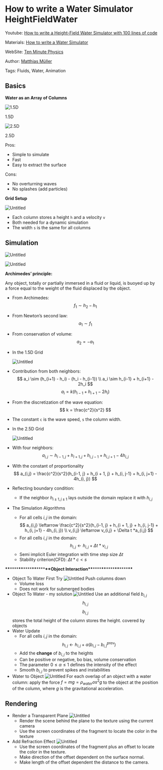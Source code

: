 # How to write a Water Simulator HeightFieldWater

Youtube: [How to write a Height-Field Water Simulator with 100 lines of code](https://www.youtube.com/watch?v=hswBi5wcqAA)

Materials: [How to write a Water Simulator](https://matthias-research.github.io/pages/tenMinutePhysics/20-heightFieldWater.pdf)

WebSite: [Ten Minute Physics](https://matthias-research.github.io/pages/tenMinutePhysics/index.html)

Author: [Matthias Müller](https://matthias-research.github.io/pages/index.html)

Tags: Fluids, Water, Animation

## Basics

**Water as an Array of Columns**

![1.5D](./images/Untitled.png)

1.5D

![2.5D](./images/Untitled%201.png)

2.5D

Pros:

- Simple to simulate
- Fast
- Easy to extract the surface

Cons:

- No overturning waves
- No splashes (add particles)

**Grid Setup**

![Untitled](./images/Untitled%202.png)

- Each column stores a height `h` and a velocity `v`
- Both needed for a dynamic simulation
- The width `s` is the same for all columns

## Simulation

![Untitled](./images/Untitled%203.png)

![Untitled](./images/Untitled%204.png)

**Archimedes’ principle:**

Any object, totally or partially immersed in a fluid or liquid, is buoyed up by a force equal to the weight of the fluid displaced by the object.

- From Archimedes:
  $$
  f_1 \sim h_2 - h_1
  $$
- From Newton’s second law:
  $$
  a_1 \sim f_1
  $$
- From conservation of volume:
  $$
  a_2 = -a_1
  $$
- In the 1.5D Grid

  ![Untitled](./images/Untitled%205.png)

- Contribution from both neighbors:
  $$
  a_i \sim (h_{i+1} - h_i) - (h_i - h_{i-1}) \\
  a_i \sim h_{i-1} + h_{i+1} - 2h_i
  $$
  $$
  a_i = k(h_{i-1} + h_{i+1}-2h_i)
  $$
- From the discretization of the wave equation:
  $$
  k = \frac{c^2}{s^2}
  $$
- The constant `c` is the wave speed, `s` the column width.

- In the 2.5D Grid

  ![Untitled](./images/Untitled%206.png)

- With four neighbors:
  $$
  a_{i,j} \sim h_{i-1, j} + h_{i + 1, j} + h_{i, j-1} + h_{i, j+1} - 4h_{i, j}
  $$
- With the constant of proportionality
  $$
  a_{i,j} = \frac{c^2}{s^2}(h_{i-1, j} + h_{i + 1, j} + h_{i, j-1} + h_{i, j+1} - 4h_{i, j})
  $$
- Reflecting boundary condition:
  - If the neighbor $h_{i\pm 1, j\pm1}$ lays outside the domain replace it with $h_{i,j}$
- The Simulation Algorithms
  - For all cells $i,j$ in the domain:
    $$
    a_{i,j} \leftarrow \frac{c^2}{s^2}(h_{i-1, j} + h_{i + 1, j} + h_{i, j-1} + h_{i, j+1} - 4h_{i, j}) \\
    v_{i,j} \leftarrow v_{i,j} + \Delta t *a_{i,j}
    $$
  - For all cells $i,j$ in the domain:
    $$
    h_{i,j} \leftarrow h_{i,j} + \Delta t *v_{i,j}
    $$
  - Semi implicit Euler integration with time step size $\Delta t$
  - Stability criterion(CFD): $\Delta t * c < s$

**\*\***\*\*\*\***\*\***\*\*\*\***\*\***\*\*\*\***\*\***Object Interaction**\*\***\*\*\*\***\*\***\*\*\*\***\*\***\*\*\*\***\*\***

- Object To Water First Try
  ![Untitled](./images/Untitled%207.png)
  Push columns down
  - Volume loss
  - Does not work for submerged bodies
- Object To Water - my solution
  ![Untitled](./images/Untitled%208.png)
  Use an additional field $b_{i,j}$
  $$
  h_{i, j}
  $$
  $$
  b_{i,j}
  $$
  stores the total height of the column
  stores the height. covered by objects
- Water Update
  - For all cells $i,j$ in the domain:
    $$
    h_{i,j} \leftarrow h_{i,j} + \alpha(b_{i,j} - b_{i,j}^{prev})
    $$
  - Add the **change** of $b_{i,j}$ to the heights
  - Can be positive or negative, bo bias, volume conservation
  - The parameter $0 \le \alpha \le 1$ defines the intensity of the effect
  - Smooth $b_{i,j}$ to prevent spikes and instabilities
- Water to Object
  ![Untitled](./images/Untitled%209.png)
  For each overlap of an object with a water column:
  apply the force $f = mg = \rho_{water}os^2g$
  to the object at the position of the column, where $g$ is the gravitational acceleration.

## Rendering

- Render a Transparent Plane
  ![Untitled](./images/Untitled%2010.png)
  - Render the scene behind the plane to the texture
    using the current camera
  - Use the screen coordinates of the fragment to locate the color in the texture
- Add Refraction Effect
  ![Untitled](./images/Untitled%2011.png)
  - Use the screen coordinates of the fragment plus an offset to locate the color in the texture.
  - Make direction of the offset dependent on the surface normal.
  - Make length of the offset dependent the distance to the camera.

